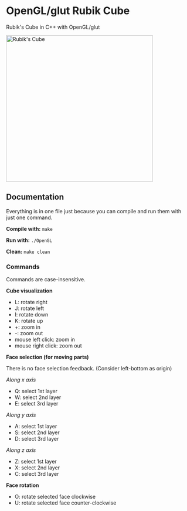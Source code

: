 # OpenGL/glut Rubik Cube
Rubik's Cube in C++ with OpenGL/glut

<img src="./Rubiks%20Cube.gif" alt="Rubik's Cube" width="400" height="400">


## Documentation

Everything is in one file just because you can compile and run them with just one command.

**Compile with:** `make`

**Run with:** `./OpenGL`

**Clean:** `make clean`

### Commands

Commands are case-insensitive.

**Cube visualization**

- L: rotate right
- J: rotate left
- I: rotate down
- K: rotate up
- +: zoom in
- -: zoom out
- mouse left click: zoom in
- mouse right click: zoom out

**Face selection (for moving parts)**

There is no face selection feedback.
(Consider left-bottom as origin)

*Along x axis*

- Q: select 1st layer
- W: select 2nd layer
- E: select 3rd layer

*Along y axis*

- A: select 1st layer
- S: select 2nd layer
- D: select 3rd layer

*Along z axis*

- Z: select 1st layer
- X: select 2nd layer
- C: select 3rd layer

**Face rotation**

- O: rotate selected face clockwise
- U: rotate selected face counter-clockwise
